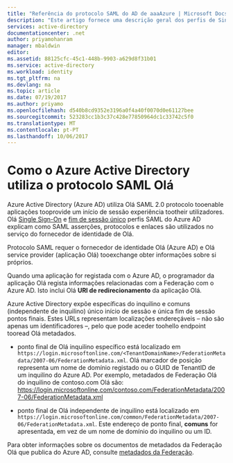 ```yaml
---
title: "Referência do protocolo SAML do AD de aaaAzure | Microsoft Docs"
description: "Este artigo fornece uma descrição geral dos perfis de Single Sign-On e única Sign-Out SAML Olá no Azure Active Directory."
services: active-directory
documentationcenter: .net
author: priyamohanram
manager: mbaldwin
editor: 
ms.assetid: 88125cfc-45c1-448b-9903-a629d8f31b01
ms.service: active-directory
ms.workload: identity
ms.tgt_pltfrm: na
ms.devlang: na
ms.topic: article
ms.date: 07/19/2017
ms.author: priyamo
ms.openlocfilehash: d540b8cd9352e3196a0f4a40f0070d0e61127bee
ms.sourcegitcommit: 523283cc1b3c37c428e77850964dc1c33742c5f0
ms.translationtype: MT
ms.contentlocale: pt-PT
ms.lasthandoff: 10/06/2017
---
```

# Como o Azure Active Directory utiliza o protocolo SAML Olá
Azure Active Directory (Azure AD) utiliza Olá SAML 2.0 protocolo tooenable aplicações tooprovide um início de sessão experiência tootheir utilizadores. Olá [Single Sign-On](active-directory-single-sign-on-protocol-reference.md) e [fim de sessão único](active-directory-single-sign-out-protocol-reference.md) perfis SAML do Azure AD explicam como SAML asserções, protocolos e enlaces são utilizados no serviço do fornecedor de identidade de Olá.

Protocolo SAML requer o fornecedor de identidade Olá (Azure AD) e Olá service provider (aplicação Olá) tooexchange obter informações sobre si próprios.

Quando uma aplicação for registada com o Azure AD, o programador da aplicação Olá regista informações relacionadas com a Federação com o Azure AD. Isto inclui Olá **URI de redirecionamento** da aplicação Olá.

Azure Active Directory expõe específicas do inquilino e comuns (independente de inquilino) único início de sessão e única fim de sessão pontos finais. Estes URLs representam localizações endereçáveis – não são apenas um identificadores –, pelo que pode aceder toohello endpoint tooread Olá metadados.

* ponto final de Olá inquilino específico está localizado em `https://login.microsoftonline.com/<TenantDomainName>/FederationMetadata/2007-06/FederationMetadata.xml`.  Olá <TenantDomainName> marcador de posição representa um nome de domínio registado ou o GUID de TenantID de um inquilino do Azure AD. Por exemplo, metadados de Federação Olá do inquilino de contoso.com Olá são: https://login.microsoftonline.com/contoso.com/FederationMetadata/2007-06/FederationMetadata.xml

* ponto final de Olá independente de inquilino está localizado em `https://login.microsoftonline.com/common/FederationMetadata/2007-06/FederationMetadata.xml`. Este endereço de ponto final, **comuns** for apresentada, em vez de um nome de domínio do inquilino ou um ID.

Para obter informações sobre os documentos de metadados da Federação Olá que publica do Azure AD, consulte [metadados da Federação](active-directory-federation-metadata.md).
